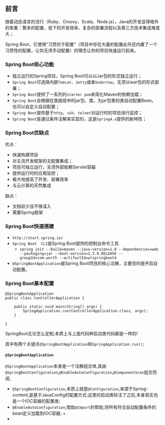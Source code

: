 ## 前言

随着动态语言的流行（Ruby、Croovy、Scala、Node.js），Java的开发显得格外的笨重：繁多的配置、低下的开发效率、复杂的部署流程以及第三方技术集成难度大；

Spring Boot，它使用“习惯优于配置”（项目中存在大量的配置此外还内置了一个习惯性的配置，让你无须手动配置）的理念让你的项目快速运行起来。

### Spring Boot核心功能

+ 独立运行的Spring项目，Spring Boot可以以Jar包的形式独立运行；
+ `Spring Boot`可选择内嵌`Tomcat`、`Jetty`或者`Undertow`，无须以war包的形式部署；
+ `Spring Boot`提供了一系列的`starter pom`来简化Maven的依赖加载；
+ `Spring Boot`会根据在类路径中的jar包、类，为jar包里的类自动配置Bean。也可以自定义自动配置；
+ `Spring Boot`提供基于`http`、`ssh`、`telnet`对运行时的项目进行监控；
+ `Spring Boot`是通过条件注解来实现的，这是`Spring4.x`提供的新特性；


### Spring Boot优缺点

优点：
+ 快速构建项目
+ 对主流开发框架的无配置集成；
+ 项目可独立运行，无须外部依赖Servlet容器
+ 提供运行时的应用监控；
+ 极大地提高了开发、部署效率
+ 与云计算的天然集成

缺点：
+ 文档较少且不够深入
+ 需要Spring框架

### Spring Boot快速搭建

+ `http://start.spring.io/`
+ `Spring Boot  CLI`是Spring Boot提供的控制台命令工具
  + `spring init --build=maven --java-version=1.8 --dependencies=web --packaging=jar --boot-version=1.3.8.RELEASE --groupId=com.worth --artifactId=wlspringboot4`
+ `@SpringBootApplication`是Spring Boot项目的核心注解，主要目的是开启自动配置。


### Spring Boot基本配置

```
@SpringBootApplication
public class ControllerApplication {

    public static void main(String[] args) {
        SpringApplication.run(ControllerApplication.class, args);
    }

}
```

SpringBoot无论怎么定制,本质上与上面代码种启动类代码都是一样的!

其中有两个关键点`@SpringBootApplication`和`SpringApplication.run()`;

#### `@SpringBootApplication`

`@SpringBootApplication`本身是一个注解组合体,其由`@SpringBootConfiguration`,`@EnableAutoConfiguration`,`@ComponentScan`组合而成;

+ `@SpringBootConfiguration`,本质上就是`@Configuration`,来源于Spring-content,是基于JavaConfig的配置方式;这里的启动类标注了之后,本身其实也是一个IOC容器的配置类;
+ `@EnableAutoConfiguration`,借助`@Import`的帮助,将所有符合自动配置条件的bean定义加载到IOC容器;
  + 
+ 
